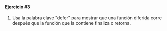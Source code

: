 #### Ejercicio #3

1. Usa la palabra clave "defer" para mostrar que una función diferida corre después que la función que la contiene finaliza o retorna.